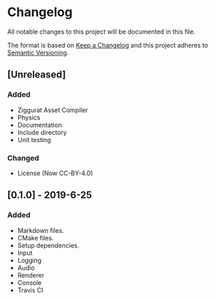 # Changelog
All notable changes to this project will be documented in this file.

The format is based on [Keep a Changelog](http://keepachangelog.com/en/1.0.0/)
and this project adheres to [Semantic Versioning](http://semver.org/spec/v2.0.0.html).

## [Unreleased]
### Added
* Ziggurat Asset Compiler
* Physics
* Documentation
* Include directory
* Unit testing

### Changed
* License (Now CC-BY-4.0)

## [0.1.0] - 2019-6-25
### Added
* Markdown files.
* CMake files.
* Setup dependencies.
* Input
* Logging
* Audio
* Renderer
* Console
* Travis CI
